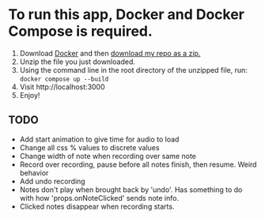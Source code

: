 # To run this app, Docker and Docker Compose is required.
1. Download [Docker](https://www.docker.com) and then [download my repo as a zip.](https://github.com/brandonjmarquez/piano-roll/archive/refs/heads/master.zip)
2. Unzip the file you just downloaded.
3. Using the command line in the root directory of the unzipped file, run:
```docker compose up --build```
4. Visit http://localhost:3000
5. Enjoy!


## TODO
- Add start animation to give time for audio to load
- Change all css % values to discrete values
- Change width of note when recording over same note
- Record over recording, pause before all notes finish, then resume. Weird behavior
- Add undo recording
- Notes don't play when brought back by 'undo'. Has something to do with how 'props.onNoteClicked' sends note info.
- Clicked notes disappear when recording starts.